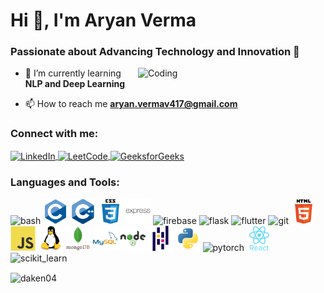 <h1>Hi 👋, I'm Aryan Verma</h1>
<h3>Passionate about Advancing Technology and Innovation 🚀</h3>
<img align="right" alt="Coding" width="300" src="https://miro.medium.com/v2/resize:fit:640/format:webp/1*um19N_oeTKlmrHMov0O5bA.gif">

- 🌱 I’m currently learning **NLP and Deep Learning**

- 📫 How to reach me **aryan.vermav417@gmail.com**

<h3 align="left">Connect with me:</h3>
<p align="left">
  <a href="https://linkedin.com/in/https://www.linkedin.com/in/aryan-verma-84600b195/" target="blank">
    <img align="center" src="https://raw.githubusercontent.com/rahuldkjain/github-profile-readme-generator/master/src/images/icons/Social/linked-in-alt.svg" alt="LinkedIn" height="40" width="40" />
  </a>
  <a href="https://www.leetcode.com/https://leetcode.com/daken04/" target="blank">
    <img align="center" src="https://raw.githubusercontent.com/rahuldkjain/github-profile-readme-generator/master/src/images/icons/Social/leet-code.svg" alt="LeetCode" height="40" width="40" />
  </a>
  <a href="https://auth.geeksforgeeks.org/user/https://auth.geeksforgeeks.org/user/aryanvermaav417" target="blank">
    <img align="center" src="https://raw.githubusercontent.com/rahuldkjain/github-profile-readme-generator/master/src/images/icons/Social/geeks-for-geeks.svg" alt="GeeksforGeeks" height="40" width="40" />
  </a>
</p>

<h3 align="left">Languages and Tools:</h3>
<p align="left">
  <img src="https://www.vectorlogo.zone/logos/gnu_bash/gnu_bash-icon.svg" alt="bash" height="40" width="40"/>
  <img src="https://raw.githubusercontent.com/devicons/devicon/master/icons/c/c-original.svg" alt="c" height="40" width="40"/>
  <img src="https://raw.githubusercontent.com/devicons/devicon/master/icons/cplusplus/cplusplus-original.svg" alt="cplusplus" height="40" width="40"/>
  <img src="https://raw.githubusercontent.com/devicons/devicon/master/icons/css3/css3-original-wordmark.svg" alt="css3" height="40" width="40"/>
  <img src="https://raw.githubusercontent.com/devicons/devicon/master/icons/express/express-original-wordmark.svg" alt="express" height="40" width="40"/>
  <img src="https://www.vectorlogo.zone/logos/firebase/firebase-icon.svg" alt="firebase" height="40" width="40"/>
  <img src="https://www.vectorlogo.zone/logos/pocoo_flask/pocoo_flask-icon.svg" alt="flask" height="40" width="40"/>
  <img src="https://www.vectorlogo.zone/logos/flutterio/flutterio-icon.svg" alt="flutter" height="40" width="40"/>
  <img src="https://www.vectorlogo.zone/logos/git-scm/git-scm-icon.svg" alt="git" height="40" width="40"/>
  <img src="https://raw.githubusercontent.com/devicons/devicon/master/icons/html5/html5-original-wordmark.svg" alt="html5" height="40" width="40"/>
  <img src="https://raw.githubusercontent.com/devicons/devicon/master/icons/javascript/javascript-original.svg" alt="javascript" height="40" width="40"/>
  <img src="https://raw.githubusercontent.com/devicons/devicon/master/icons/linux/linux-original.svg" alt="linux" height="40" width="40"/>
  <img src="https://raw.githubusercontent.com/devicons/devicon/master/icons/mongodb/mongodb-original-wordmark.svg" alt="mongodb" height="40" width="40"/>
  <img src="https://raw.githubusercontent.com/devicons/devicon/master/icons/mysql/mysql-original-wordmark.svg" alt="mysql" height="40" width="40"/>
  <img src="https://raw.githubusercontent.com/devicons/devicon/master/icons/nodejs/nodejs-original-wordmark.svg" alt="nodejs" height="40" width="40"/>
  <img src="https://raw.githubusercontent.com/devicons/devicon/2ae2a900d2f041da66e950e4d48052658d850630/icons/pandas/pandas-original.svg" alt="pandas" height="40" width="40"/>
  <img src="https://raw.githubusercontent.com/devicons/devicon/master/icons/python/python-original.svg" alt="python" height="40" width="40"/>
  <img src="https://www.vectorlogo.zone/logos/pytorch/pytorch-icon.svg" alt="pytorch" height="40" width="40"/>
  <img src="https://raw.githubusercontent.com/devicons/devicon/master/icons/react/react-original-wordmark.svg" alt="react" height="40" width="40"/>
  <img src="https://upload.wikimedia.org/wikipedia/commons/0/05/Scikit_learn_logo_small.svg" alt="scikit_learn" height="40" width="40"/>
</p>

<p>
  <img align="center" src="https://github-readme-stats.vercel.app/api/top-langs?username=daken04&show_icons=true&locale=en&layout=compact" alt="daken04" />
</p>
